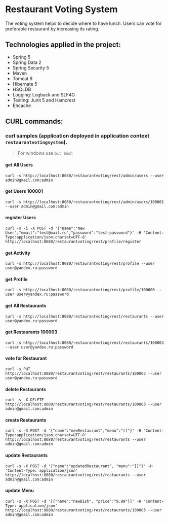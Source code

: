 # Restaurant Voting System

The voting system helps to decide where to have lunch. 
Users can vote for preferable restaurant by increasing its rating.

## Technologies applied in the project:
- Spring 5
- Spring Data 2
- Spring Security 5
- Maven
- Tomcat 9
- Hibernate 5 
- HSQLDB
- Logging: Logback and SLF4G
- Testing: Junit 5 and Hamcrest
- Ehcache

## CURL commands:
### curl samples (application deployed in application context `restaurantvotingsystem`).
> For windows use `Git Bash`

#### get All Users
`curl -s http://localhost:8080/restaurantvoting/rest/admin/users --user admin@gmail.com:admin`

#### get Users 100001
`curl -s http://localhost:8080/restaurantvoting/rest/admin/users/100001 --user admin@gmail.com:admin`

#### register Users
`curl -s -i -X POST -d '{"name":"New User","email":"test@mail.ru","password":"test-password"}' -H 'Content-Type:application/json;charset=UTF-8' http://localhost:8080/restaurantvoting/rest/profile/register`

#### get Activity
`curl -s http://localhost:8080/restaurantvoting/rest/profile --user user@yandex.ru:password`

#### get Profile
`curl -s http://localhost:8080/restaurantvoting/rest/profile/100000 --user user@yandex.ru:password`

#### get All Restaurants
`curl -s http://localhost:8080/restaurantvoting/rest/restaurants --user user@yandex.ru:password`

#### get Restaurants 100003
`curl -s http://localhost:8080/restaurantvoting/rest/restaurants/100003  --user user@yandex.ru:password`

#### vote for Restaurant
`curl -s PUT http://localhost:8080/restaurantvoting/rest/restaurants/100003 --user user@yandex.ru:password`

#### delete Restaurants
`curl -s -X DELETE http://localhost:8080/restaurantvoting/rest/restaurants/100003 --user admin@gmail.com:admin`

#### create Restaurants
`curl -s -X POST -d '{"name":"newRestaurant","menu":"[]"}' -H 'Content-Type:application/json;charset=UTF-8' http://localhost:8080/restaurantvoting/rest/restaurants --user admin@gmail.com:admin`

#### update Restaurants
`curl -s -X POST -d '{"name":"updatedRestaurant", "menu":"[]"}' -H 'Content-Type: application/json' http://localhost:8080/restaurantvoting/rest/restaurants --user admin@gmail.com:admin`

#### update Menu
`curl -s -X POST -d '[{"name":"newDish", "price":"9.99"}]' -H 'Content-Type: application/json' http://localhost:8080/restaurantvoting/rest/restaurants/100003 --user admin@gmail.com:admin`
